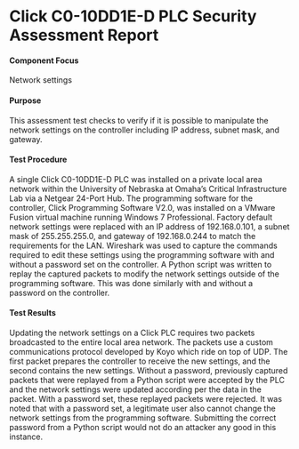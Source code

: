 # Click C0-10DD1E-D PLC Security Assessment Report

#### Component Focus
Network settings

#### Purpose
This assessment test checks to verify if it is possible to manipulate the network settings on the controller including IP address, subnet mask, and gateway.

#### Test Procedure
A single Click C0-10DD1E-D PLC was installed on a private local area network within the University of Nebraska at Omaha’s Critical Infrastructure Lab via a Netgear 24-Port Hub.  The programming software for the controller, Click Programming Software V2.0, was installed on a VMware Fusion virtual machine running Windows 7 Professional.  Factory default network settings were replaced with an IP address of 192.168.0.101, a subnet mask of 255.255.255.0, and gateway of 192.168.0.244 to match the requirements for the LAN.  Wireshark was used to capture the commands required to edit these settings using the programming software with and without a password set on the controller.  A Python script was written to replay the captured packets to modify the network settings outside of the programming software.  This was done similarly with and without a password on the controller.

#### Test Results
Updating the network settings on a Click PLC requires two packets broadcasted to the entire local area network.  The packets use a custom communications protocol developed by Koyo which ride on top of UDP.  The first packet prepares the controller to receive the new settings, and the second contains the new settings. Without a password, previously captured packets that were replayed from a Python script were accepted by the PLC and the network settings were updated according per the data in the packet.  With a password set, these replayed packets were rejected.  It was noted that with a password set, a legitimate user also cannot change the network settings from the programming software.  Submitting the correct password from a Python script would not do an attacker any good in this instance.  
